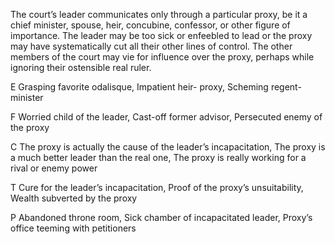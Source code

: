 The court’s leader communicates only through a particular proxy, be it a chief minister, spouse, heir, concubine, confessor, or other figure of importance. The leader may be too sick or enfeebled to lead or the proxy may have systematically cut all their other lines of control. The other members of the court may vie for influence over the proxy, perhaps while ignoring their ostensible real ruler.

E Grasping favorite odalisque, Impatient heir- proxy, Scheming regent-minister

F Worried child of the leader, Cast-off former advisor, Persecuted enemy of the proxy

C The proxy is actually the cause of the leader’s incapacitation, The proxy is a much better leader than the real one, The proxy is really working for a rival or enemy power

T Cure for the leader’s incapacitation, Proof of the proxy’s unsuitability, Wealth subverted by the proxy

P Abandoned throne room, Sick chamber of incapacitated leader, Proxy’s office teeming with petitioners